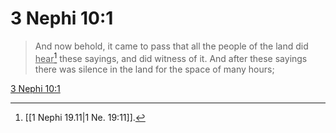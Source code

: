 # 3 Nephi 10:1

> And now behold, it came to pass that all the people of the land did <u>hear</u>[^a] these sayings, and did witness of it. And after these sayings there was silence in the land for the space of many hours;

[3 Nephi 10:1](https://www.churchofjesuschrist.org/study/scriptures/bofm/3-ne/10?lang=eng&id=p1#p1)


[^a]: [[1 Nephi 19.11|1 Ne. 19:11]].  
